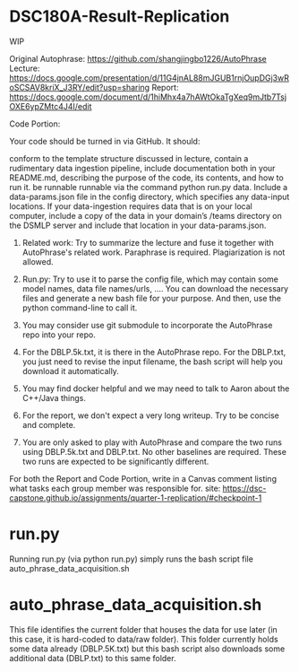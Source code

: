 # DSC180A-Result-Replication

WIP

Original Autophrase: https://github.com/shangjingbo1226/AutoPhrase
Lecture: https://docs.google.com/presentation/d/11G4jnAL88mJGUB1rnjOupDGj3wRoSCSAV8kriX_J3RY/edit?usp=sharing
Report: https://docs.google.com/document/d/1hiMhx4a7hAWtOkaTgXeq9mJtb7TsjOXE6ypZMtc4J4I/edit

Code Portion:

Your code should be turned in via GitHub. It should:

conform to the template structure discussed in lecture,
contain a rudimentary data ingestion pipeline,
include documentation both in your README.md, describing the purpose of the code, its contents, and how to run it.
be runnable runnable via the command python run.py data. Include a data-params.json file in the config directory, which specifies any data-input locations. If your data-ingestion requires data that is on your local computer, include a copy of the data in your domain’s /teams directory on the DSMLP server and include that location in your data-params.json.

1. Related work: Try to summarize the lecture and fuse it together with AutoPhrase's related work. Paraphrase is required. Plagiarization is not allowed.

2. Run.py: Try to use it to parse the config file, which may contain some model names, data file names/urls, .... You can download the necessary files and generate a new bash file for your purpose. And then, use the python command-line to call it.

3. You may consider use git submodule to incorporate the AutoPhrase repo into your repo.

4. For the DBLP.5k.txt, it is there in the AutoPhrase repo. For the DBLP.txt, you just need to revise the input filename, the bash script will help you download it automatically.

5. You may find docker helpful and we may need to talk to Aaron about the C++/Java things.

6. For the report, we don't expect a very long writeup. Try to be concise and complete.

7. You are only asked to play with AutoPhrase and compare the two runs using DBLP.5k.txt and DBLP.txt. No other baselines are required. These two runs are expected to be significantly different.

For both the Report and Code Portion, write in a Canvas comment listing what tasks each group member was responsible for.
site: https://dsc-capstone.github.io/assignments/quarter-1-replication/#checkpoint-1

# run.py
Running run.py (via python run.py) simply runs the bash script file auto_phrase_data_acquisition.sh

# auto_phrase_data_acquisition.sh
This file identifies the current folder that houses the data for use later (in this case, it is hard-coded to data/raw folder). This folder currently holds some data already (DBLP.5K.txt) but this bash script also downloads some additional data (DBLP.txt) to this same folder. 

